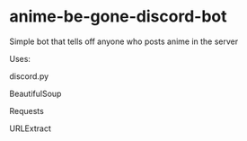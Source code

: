 # anime-be-gone-discord-bot

Simple bot that tells off anyone who posts anime in the server

Uses:
	
discord.py

BeautifulSoup

Requests

URLExtract
